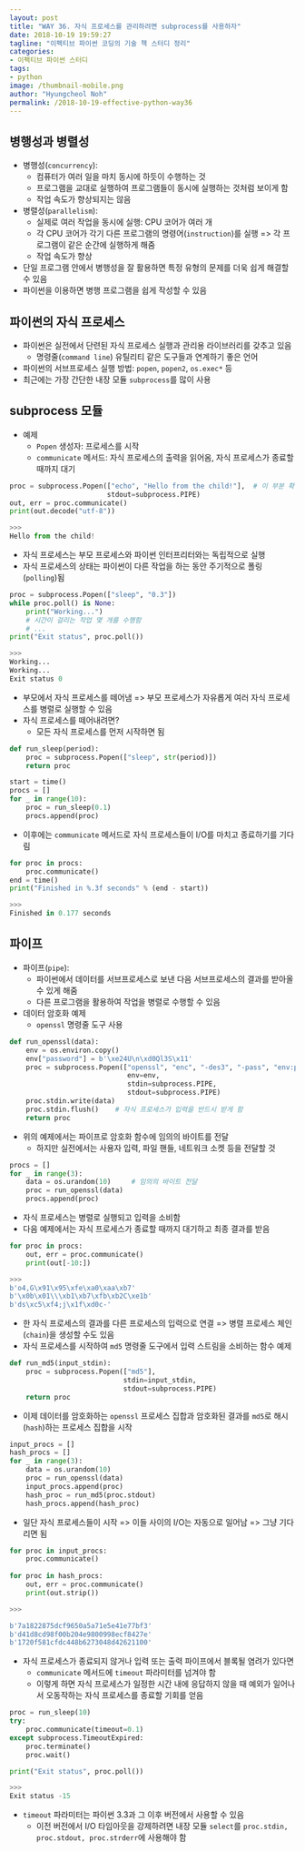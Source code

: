 ```yaml
---
layout: post
title: "WAY 36. 자식 프로세스를 관리하려면 subprocess를 사용하자"
date: 2018-10-19 19:59:27
tagline: "이펙티브 파이썬 코딩의 기술 책 스터디 정리"
categories:
- 이펙티브 파이썬 스터디
tags:
- python
image: /thumbnail-mobile.png
author: "Hyungcheol Noh"
permalink: /2018-10-19-effective-python-way36
---
```


## 병행성과 병렬성
- 병행성(`concurrency`):
  - 컴퓨터가 여러 일을 마치 동시에 하듯이 수행하는 것
  - 프로그램을 교대로 실행하여 프로그램들이 동시에 실행하는 것처럼 보이게 함
  - 작업 속도가 향상되지는 않음
- 병렬성(`parallelism`):
  - 실제로 여러 작업을 동시에 실행: CPU 코어가 여러 개
  - 각 CPU 코어가 각기 다른 프로그램의 명령어(`instruction`)를 실행 => 각 프로그램이 같은 순간에 실행하게 해줌
  - 작업 속도가 향상
- 단일 프로그램 안에서 병행성을 잘 활용하면 특정 유형의 문제를 더욱 쉽게 해결할 수 있음
- 파이썬을 이용하면 병행 프로그램을 쉽게 작성할 수 있음

## 파이썬의 자식 프로세스
- 파이썬은 실전에서 단련된 자식 프로세스 실행과 관리용 라이브러리를 갖추고 있음
  - 명령줄(`command line`) 유틸리티 같은 도구들과 연계하기 좋은 언어
- 파이썬의 서브프로세스 실행 방법: `popen`, `popen2`, `os.exec*` 등
- 최근에는 가장 간단한 내장 모듈 `subprocess`를 많이 사용

## subprocess 모듈
- 예제
  - `Popen` 생성자: 프로세스를 시작
  - `communicate` 메서드: 자식 프로세스의 출력을 읽어옴, 자식 프로세스가 종료할 때까지 대기

```python
proc = subprocess.Popen(["echo", "Hello from the child!"],  # 이 부분 확인 필요: 쉘 스크립트
                        stdout=subprocess.PIPE)
out, err = proc.communicate()
print(out.decode("utf-8"))

>>>
Hello from the child!
```

- 자식 프로세스는 부모 프로세스와 파이썬 인터프리터와는 독립적으로 실행
- 자식 프로세스의 상태는 파이썬이 다른 작업을 하는 동안 주기적으로 폴링(`polling`)됨

```python
proc = subprocess.Popen(["sleep", "0.3"])
while proc.poll() is None:
    print("Working...")
    # 시간이 걸리는 작업 몇 개를 수행함
    # ...
print("Exit status", proc.poll())

>>>
Working...
Working...
Exit status 0
```

- 부모에서 자식 프로세스를 떼어냄 => 부모 프로세스가 자유롭게 여러 자식 프로세스를 병렬로 실행할 수 있음
- 자식 프로세스를 떼어내려면?
  - 모든 자식 프로세스를 먼저 시작하면 됨

```python
def run_sleep(period):
    proc = subprocess.Popen(["sleep", str(period)])
    return proc

start = time()
procs = []
for _ in range(10):
    proc = run_sleep(0.1)
    procs.append(proc)
```

- 이후에는 `communicate` 메서드로 자식 프로세스들이 I/O를 마치고 종료하기를 기다림

```python
for proc in procs:
    proc.communicate()
end = time()
print("Finished in %.3f seconds" % (end - start))

>>>
Finished in 0.177 seconds
```

## 파이프
- 파이프(`pipe`):
  - 파이썬에서 데이터를 서브프로세스로 보낸 다음 서브프로세스의 결과를 받아올 수 있게 해줌
  - 다른 프로그램을 활용하여 작업을 병렬로 수행할 수 있음
- 데이터 암호화 예제
  - `openssl` 명령줄 도구 사용

```python
def run_openssl(data):
    env = os.environ.copy()
    env["password"] = b'\xe24U\n\xd0Ql3S\x11'
    proc = subprocess.Popen(["openssl", "enc", "-des3", "-pass", "env:password"],
                             env=env,
                             stdin=subprocess.PIPE,
                             stdout=subprocess.PIPE)
    proc.stdin.write(data)
    proc.stdin.flush()    # 자식 프로세스가 입력을 반드시 받게 함
    return proc
```

- 위의 예제에서는 파이프로 암호화 함수에 임의의 바이트를 전달
  - 하지만 실전에서는 사용자 입력, 파일 핸들, 네트워크 소켓 등을 전달할 것

```python
procs = []
for _ in range(3):
    data = os.urandom(10)     # 임의의 바이트 전달
    proc = run_openssl(data)
    procs.append(proc)
```

- 자식 프로세스는 병렬로 실행되고 입력을 소비함
- 다음 예제에서는 자식 프로세스가 종료할 때까지 대기하고 최종 결과를 받음

```python
for proc in procs:
    out, err = proc.communicate()
    print(out[-10:])

>>>
b'o4,G\x91\x95\xfe\xa0\xaa\xb7'
b'\x0b\x01\\\xb1\xb7\xfb\xb2C\xe1b'
b'ds\xc5\xf4;j\x1f\xd0c-'
```

- 한 자식 프로세스의 결과를 다른 프로세스의 입력으로 연결 => 병렬 프로세스 체인(`chain`)을 생성할 수도 있음
- 자식 프로세스를 시작하여 `md5` 명령줄 도구에서 입력 스트림을 소비하는 함수 예제

```python
def run_md5(input_stdin):
    proc = subprocess.Popen(["md5"],
                            stdin=input_stdin,
                            stdout=subprocess.PIPE)
    return proc
```

- 이제 데이터를 암호화하는 `openssl` 프로세스 집합과 암호화된 결과를 `md5`로 해시(`hash`)하는 프로세스 집합을 시작

```python
input_procs = []
hash_procs = []
for _ in range(3):
    data = os.urandom(10)
    proc = run_openssl(data)
    input_procs.append(proc)
    hash_proc = run_md5(proc.stdout)
    hash_procs.append(hash_proc)
```

- 일단 자식 프로세스들이 시작 => 이들 사이의 I/O는 자동으로 일어남 => 그냥 기다리면 됨

```python
for proc in input_procs:
    proc.communicate()
    
for proc in hash_procs:
    out, err = proc.communicate()
    print(out.strip())

>>>

b'7a1822875dcf9650a5a71e5e41e77bf3'
b'd41d8cd98f00b204e9800998ecf8427e'
b'1720f581cfdc448b6273048d42621100'
```

- 자식 프로세스가 종료되지 않거나 입력 또는 출력 파이프에서 블록될 염려가 있다면
  - `communicate` 메서드에 `timeout` 파라미터를 넘겨야 함
  - 이렇게 하면 자식 프로세스가 일정한 시간 내에 응답하지 않을 때 예외가 일어나서 오동작하는 자식 프로세스를 종료할 기회를 얻음
  
```python
proc = run_sleep(10)
try:
    proc.communicate(timeout=0.1)
except subprocess.TimeoutExpired:
    proc.terminate()
    proc.wait()

print("Exit status", proc.poll())

>>>
Exit status -15
```

- `timeout` 파라미터는 파이썬 3.3과 그 이후 버전에서 사용할 수 있음
  - 이전 버전에서 I/O 타임아웃을 강제하려면 내장 모듈 `select`를 `proc.stdin, proc.stdout, proc.strderr`에 사용해야 함

